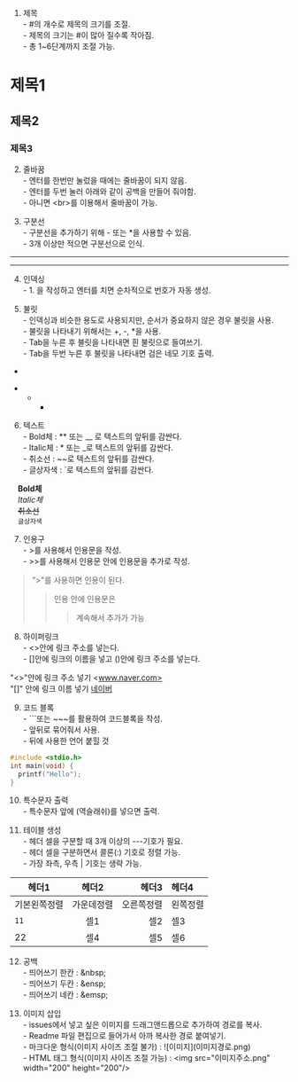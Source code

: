 1. 제목 <br>
\- #의 개수로 제목의 크기를 조절. <br>
\- 제목의 크기는 #이 많아 질수록 작아짐. <br>
\- 총 1~6단계까지 조절 가능.
# 제목1
## 제목2
### 제목3

2. 줄바꿈 <br>
\- 엔터를 한번만 눌렀을 때에는 줄바꿈이 되지 않음. <br>
\- 엔터를 두번 눌러 아래와 같이 공백을 만들어 줘야함. <br>
\- 아니면 \<br>를 이용해서 줄바꿈이 가능. <br>

3. 구분선 <br>
\- 구분선을 추가하기 위해 - 또는 *을 사용할 수 있음. <br>
\- 3개 이상만 적으면 구분선으로 인식. <br>
---
***

4. 인덱싱 <br>
\- 1. 을 작성하고 엔터를 치면 순차적으로 번호가 자동 생성. <br>

5. 불릿 <br>
\- 인덱싱과 비슷한 용도로 사용되지만, 순서가 중요하지 않은 경우 불릿을 사용. <br>
\- 불릿을 나타내기 위해서는 +, -, *을 사용. <br>
\- Tab을 누른 후 불릿을 나타내면 흰 불릿으로 들여쓰기. <br>
\- Tab을 두번 누른 후 불릿을 나타내면 검은 네모 기호 출력. <br>

+ <br>
-
  *
    -
 
6. 텍스트 <br>
\- Bold체 : ** 또는 __ 로 텍스트의 앞뒤를 감싼다. <br>
\- Italic체 : * 또는 _로 텍스트의 앞뒤를 감싼다. <br>
\- 취소선 : ~~로 텍스트의 앞뒤를 감싼다. <br>
\- 글상자색 : `로 텍스트의 앞뒤를 감싼다. <br>

&emsp;__Bold체__ <br>
&emsp;*Italic체* <br>
&emsp;~~취소선~~ <br>
&emsp;`글상자색` <br>

7. 인용구 <br>
\- >를 사용해서 인용문을 작성. <br>
\- >>를 사용해서 인용문 안에 인용문을 추가로 작성. <br>

> ">"를 사용하면 인용이 된다. 
>> 인용 안에 인용문은
>>> 계속해서 추가가 가능

8. 하이퍼링크 <br>
\- <>안에 링크 주소를 넣는다. <br>
\- []안에 링크의 이름을 넣고 ()안에 링크 주소를 넣는다. <br>

"<>"안에 링크 주소 넣기 <www.naver.com> <br>
"[]" 안에 링크 이름 넣기 [네이버](www.naver.com) <br>

9. 코드 블록 <br>
\- ```또는 ~~~를 활용하여 코드블록을 작성. <br>
\- 앞뒤로 묶어줘서 사용. <br>
\- 뒤에 사용한 언어 붙힐 것 <br>

```c
#include <stdio.h>
int main(void) {
  printf("Hello");
}
```

10. 특수문자 출력 <br>
\- 특수문자 앞에 \(역슬래쉬)를 넣으면 출력. <br>
  
11. 테이블 생성 <br>
\- 헤더 셀을 구분할 때 3개 이상의 ---기호가 필요. <br>
\- 헤더 셀을 구분하면서 콜론(:) 기호로 정렬 가능. <br>
\- 가장 좌측, 우측 | 기호는 생략 가능. <br>

|헤더1|헤더2|헤더3|헤더4|
|---|:---:|---:|:---|
기본왼쪽정렬|가운데정렬|오른쪽정렬|왼쪽정렬
`11`|셀1|셀2|셀3|
22|셀4|셀5|셀6

12. 공백 <br>
\- 띄어쓰기 한칸 : \&nbsp; <br>
\- 띄어쓰기 두칸 : \&ensp; <br>
\- 띄어쓰기 네칸 : \&emsp; <br>
  
13. 이미지 삽입 <br>
\- issues에서 넣고 싶은 이미지를 드래그앤드롭으로 추가하여 경로를 복사. <br>
\- Readme 파일 편집으로 들어가서 아까 복사한 경로 붙여넣기. <br>
\- 마크다운 형식(이미지 사이즈 조절 불가) : ![이미지]\(이미지경로.png) <br>
\- HTML 태그 형식(이미지 사이즈 조절 가능) : \<img src="이미지주소.png" width="200" height="200"/> <br>



